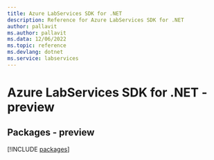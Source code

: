 ```yaml
---
title: Azure LabServices SDK for .NET
description: Reference for Azure LabServices SDK for .NET
author: pallavit
ms.author: pallavit
ms.data: 12/06/2022
ms.topic: reference
ms.devlang: dotnet
ms.service: labservices
---
```

# Azure LabServices SDK for .NET - preview
## Packages - preview
[!INCLUDE [packages](labservices-index.md)]